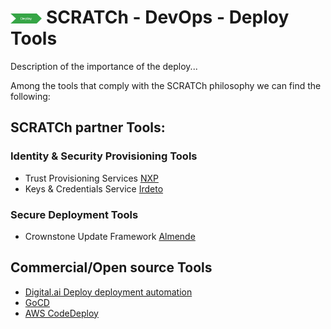 # <img src="../../images/deploy.png" alt ='deploy'  width="10%" > SCRATCh - DevOps - Deploy Tools

Description of the importance of the deploy...

Among the tools that comply with the SCRATCh philosophy we can find the following:


## **SCRATCh partner Tools**:

### Identity & Security Provisioning Tools

* Trust Provisioning Services [NXP]
* Keys & Credentials Service [Irdeto]

### Secure Deployment Tools

* Crownstone Update Framework [Almende]


##  **Commercial/Open source Tools**

* [Digital.ai Deploy deployment automation]
* [GoCD]
* [AWS CodeDeploy]


[NXP]: ./NXP/README.md
[Irdeto]: ./Irdeto/README.md
[Almende]: ./Almende/README.md
[Digital.ai Deploy deployment automation]: https://digital.ai/deploy
[GoCD]: https://www.gocd.org/
[AWS CodeDeploy]: https://aws.amazon.com/codedeploy/



